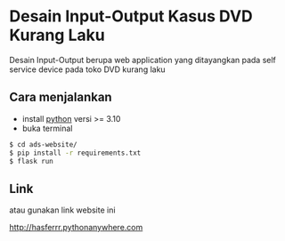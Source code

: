 # Desain Input-Output Kasus DVD Kurang Laku

Desain Input-Output berupa web application yang ditayangkan pada self service device pada toko DVD kurang laku

## Cara menjalankan

- install [python](https://www.python.org/) versi >= 3.10
- buka terminal

```bash
$ cd ads-website/
$ pip install -r requirements.txt
$ flask run
```

## Link

atau gunakan link website ini

http://hasferrr.pythonanywhere.com
